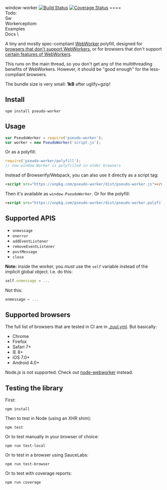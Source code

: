 window-worker [![Build Status](https://travis-ci.com/nolanlawson/pseudo-worker.svg?branch=master)](https://travis-ci.com/nolanlawson/pseudo-worker) [![Coverage Status](https://coveralls.io/repos/nolanlawson/pseudo-worker/badge.svg?branch=master&service=github)](https://coveralls.io/github/nolanlawson/pseudo-worker?branch=master)
==== \
Todo: \
Sw \
Workerceptiom \
Examples \
Docs \

A tiny and mostly spec-compliant [WebWorker](https://www.w3.org/TR/workers/) polyfill, 
designed for [browsers that don't support WebWorkers](http://caniuse.com/#feat=webworkers), 
or for browsers that don't support [certain features of WebWorkers](http://html5workertest.com/).

This runs on the main thread, so you don't get any of the multithreading
benefits of WebWorkers. However, it should be "good enough" for the
less-compliant browsers.

The bundle size is very small: **1kB** after uglify+gzip!

Install
-----

    npm install pseudo-worker

Usage
----

```js
var PseudoWorker = require('pseudo-worker');
var worker = new PseudoWorker('script.js');
```

Or as a polyfill:

```js
require('pseudo-worker/polyfill');
// now window.Worker is polyfilled in older browsers
```

Instead of Browserify/Webpack, you can also use it directly as a script tag:

```html
<script src="https://unpkg.com/pseudo-worker/dist/pseudo-worker.js"></script>
```

Then it's available as `window.PseudoWorker`. Or for the polyfill:

```html
<script src="https://unpkg.com/pseudo-worker/dist/pseudo-worker.polyfill.js"></script>
```

Supported APIS
----

* `onmessage`
* `onerror`
* `addEventListener`
* `removeEventListener`
* `postMessage`
* `close`

**Note:** inside the worker, you _must_ use the `self` variable instead 
of the implicit global object. I.e. do this:

```js
self.onmessage = ...
```

Not this:

```js
onmessage = ...
```

Supported browsers
---

The full list of browsers that are tested in CI are in [.zuul.yml](https://github.com/nolanlawson/pseudo-worker/blob/master/.zuul.yml). But basically:

* Chrome
* Firefox
* Safari 7+
* IE 8+
* iOS 7.0+
* Android 4.0+

Node.js is not supported. Check out [node-webworker](https://github.com/pgriess/node-webworker) instead.

Testing the library
---

First:

    npm install

Then to test in Node (using an XHR shim):

    npm test
    
Or to test manually in your browser of choice:

    npm run test-local

Or to test in a browser using SauceLabs:

    npm run test-browser

Or to test with coverage reports:

    npm run coverage

